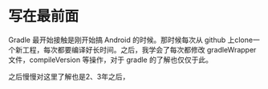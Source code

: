 # 写在最前面

Gradle 最开始接触是刚开始搞 Android 的时候。那时候每次从 github 上clone一个新工程，每次都要编译好长时间。之后，我学会了每次都修改 gradleWrapper 文件，compileVersion 等操作，对于 gradle 的了解也仅仅于此。

之后慢慢对这里了解也是2、3年之后，